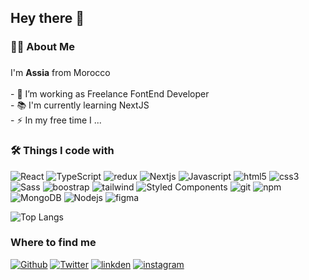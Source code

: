 <h2 align="left">Hey there 👋</h2>

###

<h3 align="left">👩‍💻  About Me</h3>

###

<p align="left">I'm <b>Assia</b>  from Morocco <img src="https://upload.wikimedia.org/wikipedia/commons/2/2c/Flag_of_Morocco.svg" width="13"/>  <br><br>- 🔭 I’m working as Freelance FontEnd Developer <br>- 📚 I'm currently learning NextJS<br>- ⚡ In my free time I ...</p>

###
  
<h3>🛠 Things I code with</h3>
<p>
  <img alt="React" src="https://img.shields.io/badge/-React-45b8d8?style=flat-square&logo=react&logoColor=white" />
  <img alt="TypeScript" src="https://img.shields.io/badge/-TypeScript-007ACC?style=flat-square&logo=typescript&logoColor=white" />
  <img alt="redux" src="https://img.shields.io/badge/-Redux-764ABC?style=flat-square&logo=redux&logoColor=white" />
  <img alt="Nextjs" src="https://img.shields.io/badge/next-js?style=flat-square&logo=nextdotjs&logoColor=%23FFFFFF&color=%23000000" />
  <img alt="Javascript" src="https://img.shields.io/badge/javascript-js?style=flat-square&logo=javascript&logoColor=%23000000&color=%23F7DF1E" />
   <img alt="html5" src="https://img.shields.io/badge/-HTML5-E34F26?style=flat-square&logo=html5&logoColor=white" />
   <img alt="css3" src="https://img.shields.io/badge/css-css?style=flat-square&logo=css3&logoColor=%23ffffff&color=%231572B6" />
  <img alt="Sass" src="https://img.shields.io/badge/-Sass-CC6699?style=flat-square&logo=sass&logoColor=white" />
   <img alt="boostrap" src="https://img.shields.io/badge/bootstrap-css?style=flat-square&logo=bootstrap&logoColor=%23ffffff&color=%237952B3" />
   <img alt="tailwind" src="https://img.shields.io/badge/tailwindcss-css?style=flat-square&logo=tailwindcss&logoColor=%23ffffff&color=%2306B6D4" />
  <img alt="Styled Components" src="https://img.shields.io/badge/-Styled_Components-db7092?style=flat-square&logo=styled-components&logoColor=white" />
  <img alt="git" src="https://img.shields.io/badge/-Git-F05032?style=flat-square&logo=git&logoColor=white" />
  <img alt="npm" src="https://img.shields.io/badge/-NPM-CB3837?style=flat-square&logo=npm&logoColor=white" />
  <img alt="MongoDB" src="https://img.shields.io/badge/-MongoDB-13aa52?style=flat-square&logo=mongodb&logoColor=white" />
  <img alt="Nodejs" src="https://img.shields.io/badge/-Nodejs-43853d?style=flat-square&logo=Node.js&logoColor=white" />
  <img alt="figma" src="https://img.shields.io/badge/figma-figma?style=flat-square&logo=figma&logoColor=%23ffffff&color=%23F24E1E" />
</p>




  ![Top Langs](https://github-readme-stats.vercel.app/api/top-langs/?username=AssiaChemlali&hide_progress=true)


  <h3>Where to find me</h3>
<p><a href="https://github.com/thmsgbrt" target="_blank"><img alt="Github" src="https://img.shields.io/badge/GitHub-%2312100E.svg?&style=for-the-badge&logo=Github&logoColor=white" /></a> 
   <a href="https://twitter.com/Guibz16" target="_blank"><img alt="Twitter" src="https://img.shields.io/badge/twitter-%231DA1F2.svg?&style=for-the-badge&logo=twitter&logoColor=white" /></a> 
   <a href="https://www.linkedin.com/in/assia-chemlali/" target="_blank"><img alt="linkden" src="https://img.shields.io/badge/Linkedin-linkedin?style=flat-square&logo=Linkedin&logoColor=%23ffffff&color=%230A66C2" /></a> 
   <a href="https://www.instagram.com/assiachemlali/" target="_blank"><img alt="instagram" src="https://img.shields.io/badge/instagram-instagram?style=flat-square&logo=instagram&logoColor=%23ffffff&color=%23E4405F" /></a>
</p>






